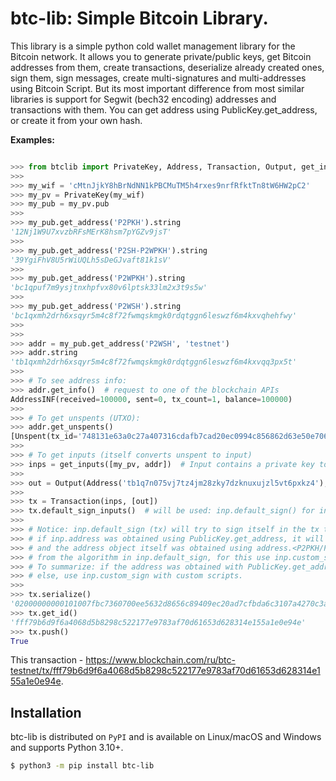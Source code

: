 btc-lib: Simple Bitcoin Library.
=======================

This library is a simple python cold wallet management library for the Bitcoin network. It allows you to generate private/public keys, get Bitcoin addresses from them, create transactions, deserialize already created ones, sign them, sign messages, create multi-signatures and multi-addresses using Bitcoin Script. But its most important difference from most similar libraries is support for Segwit (bech32 encoding) addresses and transactions with them. You can get address using PublicKey.get_address, or create it from your own hash.

**Examples:**

``` python

>>> from btclib import PrivateKey, Address, Transaction, Output, get_inputs
>>>
>>> my_wif = 'cMtnJjkY8hBrNdNN1kPBCMuTM5h4rxes9nrfRfktTn8tW6HW2pC2'
>>> my_pv = PrivateKey(my_wif)
>>> my_pub = my_pv.pub
>>>
>>> my_pub.get_address('P2PKH').string
'12Nj1W9U7xvzbRFsMErK8hsm7pYGZv9jsT'
>>>
>>> my_pub.get_address('P2SH-P2WPKH').string
'39YgiFhV8U5rWiUQLh5sDeGJvaft81k1sV'
>>>
>>> my_pub.get_address('P2WPKH').string
'bc1qpuf7m9ysjtnxhpfvx80v6lptsk33lm2x3t9s5w'
>>>
>>> my_pub.get_address('P2WSH').string
'bc1qxmh2drh6xsqyr5m4c8f72fwmqskmgk0rdqtggn6leswzf6m4kxvqhehfwy'
>>>
>>>
>>> addr = my_pub.get_address('P2WSH', 'testnet')
>>> addr.string
'tb1qxmh2drh6xsqyr5m4c8f72fwmqskmgk0rdqtggn6leswzf6m4kxvqq3px5t'
>>>
>>> # To see address info:
>>> addr.get_info()  # request to one of the blockchain APIs
AddressINF(received=100000, sent=0, tx_count=1, balance=100000)
>>>
>>> # To get unspents (UTXO):
>>> addr.get_unspents()
[Unspent(tx_id='748131e63a0c27a407316cdafb7cad20ec0994c856862d63e50e706073bc7f00', out_index=0, amount=100000)]
>>>
>>> # To get inputs (itself converts unspent to input)
>>> inps = get_inputs([my_pv, addr])  # Input contains a private key to be able to sign yourself in a transaction
>>>
>>> out = Output(Address('tb1q7n075vj7tz4jm28zky7dzknuxujzl5vt6pxkz4'), 90000)
>>>
>>> tx = Transaction(inps, [out])
>>> tx.default_sign_inputs()  # will be used: inp.default_sign() for inp in tx.inputs
>>>
>>> # Notice: inp.default_sign (tx) will try to sign itself in the tx transaction (set the desired inp.script / inp.witness value),
>>> # if inp.address was obtained using PublicKey.get_address, it will succeed, but if the address hash was generated by your custom algorithm,
>>> # and the address object itself was obtained using address.<P2PKH/P2SH/P2WPKH/P2WSH>.from_hash, maybe the signature algorithm will differ
>>> # from the algorithm in inp.default_sign, for this use inp.custom_sign(script=Script(...), witness=Script(...)).
>>> # To summarize: if the address was obtained with PublicKey.get_address(<some_type>, <some_network>), Input.default_sign will be able to sign it.
>>> # else, use inp.custom_sign with custom scripts.
>>>
>>> tx.serialize()
'02000000000101007fbc7360700ee5632d8656c89409ec20ad7cfbda6c3107a4270c3ae63181740000000000ffffffff01905f010000000000160014f4dfea325e58ab2da8e2b13cd...'
>>> tx.get_id()
'fff79b6d9f6a4068d5b8298c522177e9783af70d61653d628314e155a1e0e94e'
>>> tx.push()
True
```

This transaction - https://www.blockchain.com/ru/btc-testnet/tx/fff79b6d9f6a4068d5b8298c522177e9783af70d61653d628314e155a1e0e94e.

Installation
------------

btc-lib is distributed on `PyPI` and is available on Linux/macOS
and Windows and supports Python 3.10+.

```bash
$ python3 -m pip install btc-lib
```